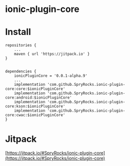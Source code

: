 # ionic-plugin-core

# Install

```
repositories {
    ...
    maven { url 'https://jitpack.io' }
}
```

```
 
dependencies {
    ionicPluginCore = '0.0.1-alpha.9'
    ...
    implementation 'com.github.SpryRocks.ionic-plugin-core:core:$ionicPluginCore'
    implementation 'com.github.SpryRocks.ionic-plugin-core:android:$ionicPluginCore'
    implementation 'com.github.SpryRocks.ionic-plugin-core:kson:$ionicPluginCore'
    implementation 'com.github.SpryRocks.ionic-plugin-core:cwac:$ionicPluginCore'
}
```

# Jitpack

[https://jitpack.io/#SpryRocks/ionic-plugin-core](https://jitpack.io/#SpryRocks/ionic-plugin-core)
